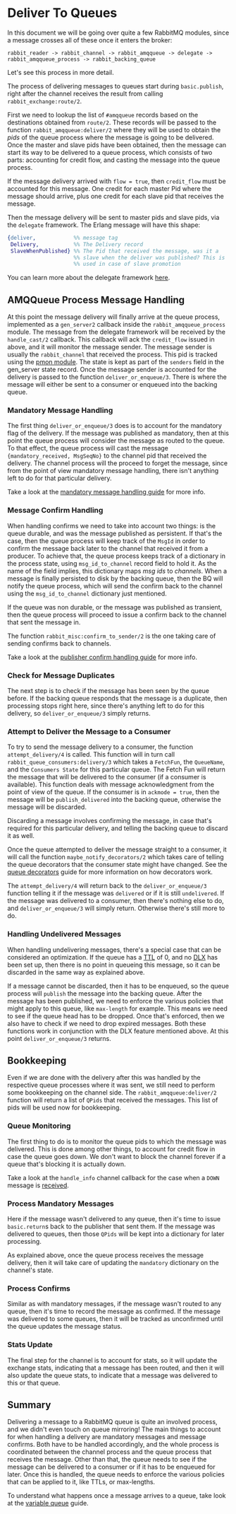 # Deliver To Queues #

In this document we will be going over quite a few RabbitMQ modules,
since a message crosses all of these once it enters the broker:

```
rabbit_reader -> rabbit_channel -> rabbit_amqqueue -> delegate -> rabbit_amqqueue_process -> rabbit_backing_queue
```

Let's see this process in more detail.

The process of delivering messages to queues start during
`basic.publish`, right after the channel receives the result from
calling `rabbit_exchange:route/2`.

First we need to lookup the list of `#amqqueue` records based on the
destinations obtained from `route/2`. These records will be passed to
the function `rabbit_amqqueue:deliver/2` where they will be used to
obtain the _pids_ of the queue process where the message is going to
be delivered. Once the master and slave pids have been obtained, then
the message can start its way to be delivered to a queue process,
which consists of two parts: accounting for credit flow, and casting
the message into the queue process.

If the message delivery arrived with `flow = true`, then `credit_flow`
must be accounted for this message. One credit for each master Pid
where the message should arrive, plus one credit for each slave pid
that receives the message.

Then the message delivery will be sent to master pids and slave pids,
via the `delegate` framework. The Erlang message will have this shape:

```erlang
{deliver,            %% message tag
 Delivery,           %% The Delivery record
 SlaveWhenPublished} %% The Pid that received the message, was it a
                     %% slave when the deliver was published? This is
                     %% used in case of slave promotion
```

You can learn more about the delegate framework
[here](https://github.com/rabbitmq/rabbitmq-server/blob/master/deps/rabbit_common/src/delegate.erl#L10).

## AMQQueue Process Message Handling ##

At this point the message delivery will finally arrive at the queue
process, implemented as a `gen_server2` callback inside the
`rabbit_amqqueue_process` module. The message from the delegate
framework will be received by the `handle_cast/2` callback. This
callback will ack the `credit_flow` issued in above, and it will
monitor the message sender. The message sender is usually the
`rabbit_channel` that received the process. This pid is tracked using
the
[pmon module](https://github.com/rabbitmq/rabbitmq-server/blob/master/deps/rabbit_common/src/pmon.erl). The
state is kept as part of the `senders` field in the gen_server state
record. Once the message sender is accounted for the delivery is
passed to the function `deliver_or_enqueue/3`. There is where the
message will either be sent to a consumer or enqueued into the backing
queue.

### Mandatory Message Handling ###

The first thing `deliver_or_enqueue/3` does is to account for the
mandatory flag of the delivery. If the message was published as
mandatory, then at this point the queue process will consider the
message as routed to the queue. To that effect, the queue process will
cast the message `{mandatory_received, MsgSeqNo}` to the channel pid
that received the delivery. The channel process will the proceed to
forget the message, since from the point of view mandatory message
handling, there isn't anything left to do for that particular
delivery.

Take a look at the
[mandatory message handling guide](./mandatory_message_handling.md) for
more info.

### Message Confirm Handling ###

When handling confirms we need to take into account two things: is the
queue durable, and was the message published as persistent. If that's
the case, then the queue process will keep track of the `MsgId` in
order to confirm the message back later to the channel that received
it from a producer. To achieve that, the queue process keeps track of
a dictionary in the process state, using `msg_id_to_channel` record
field to hold it. As the name of the field implies, this dictionary
maps _msg ids_ to _channels_. When a message is finally persisted to
disk by the backing queue, then the BQ will notify the queue process,
which will send the confirm back to the channel using the
`msg_id_to_channel` dictionary just mentioned.

If the queue was non durable, or the message was published as
transient, then the queue process will proceed to issue a confirm back
to the channel that sent the message in.

The function `rabbit_misc:confirm_to_sender/2` is the one taking care
of sending confirms back to channels.

Take a look at the
[publisher confirm handling guide](./publisher_confirms.md) for more info.

### Check for Message Duplicates ###

The next step is to check if the message has been seen by the queue
before. If the backing queue responds that the message is a duplicate,
then processing stops right here, since there's anything left to do
for this delivery, so `deliver_or_enqueue/3` simply returns.

### Attempt to Deliver the Message to a Consumer ###

To try to send the message delivery to a consumer, the function
`attempt_delivery/4` is called. This function will in turn call
`rabbit_queue_consumers:delivery/3` which takes a `FetchFun`, the
`QueueName`, and the `Consumers State` for this particular queue. The
Fetch Fun will return the message that will be delivered to the
consumer (if a consumer is available). This function deals with
message acknowledgment from the point of view of the queue. If the
consumer is in `ackmode = true`, then the message will be
`publish_delivered` into the backing queue, otherwise the message will
be discarded.

Discarding a message involves confirming the message, in case that's
required for this particular delivery, and telling the backing queue
to discard it as well.

Once the queue attempted to deliver the message straight to a
consumer, it will call the function `maybe_notify_decorators/2` which
takes care of telling the queue decorators that the consumer state
might have changed. See the [queue decorators](./queue_decorators.md)
guide for more information on how decorators work.

The `attempt_delivery/4` will return back to the
`deliver_or_enqueue/3` function telling it if the message was
`delivered` or if it is still `undelivered`. If the message was
delivered to a consumer, then there's nothing else to do, and
`deliver_or_enqueue/3` will simply return. Otherwise there's still
more to do.

### Handling Undelivered Messages ###

When handling undelivering messages, there's a special case that can
be considered an optimization. If the queue has a
[TTL](https://www.rabbitmq.com/ttl.html) of 0, and no
[DLX](https://www.rabbitmq.com/dlx.html) has been set up, then there
is no point in queueing this message, so it can be discarded in the
same way as explained above.

If a message cannot be discarded, then it has to be enqueued, so the
queue process will `publish` the message into the backing queue. After
the message has been published, we need to enforce the various
policies that might apply to this queue, like `max-length` for
example. This means we need to see if the queue head has to be
dropped. Once that's enforced, then we also have to check if we need
to drop expired messages. Both these functions work in conjunction
with the DLX feature mentioned above. At this point
`deliver_or_enqueue/3` returns.

## Bookkeeping ##

Even if we are done with the delivery after this was handled by the
respective queue processes where it was sent, we still need to perform
some bookkeeping on the channel side. The `rabbit_amqqueue:deliver/2`
function will return a list of `QPids` that received the
messages. This list of pids will be used now for bookkeeping.

### Queue Monitoring ###

The first thing to do is to monitor the queue pids to which the
message was delivered. This is done among other things, to account for
credit flow in case the queue goes down. We don't want to block the
channel forever if a queue that's blocking it is actually down.

Take a look at the `handle_info` channel callback for the case when a
`DOWN` message is
[received](https://github.com/rabbitmq/rabbitmq-server/blob/master/deps/rabbit/src/rabbit_channel.erl#L818).

### Process Mandatory Messages ###

Here if the message wasn't delivered to any queue, then it's time to
issue `basic.return`s back to the publisher that sent them. If the
message was delivered to queues, then those `QPids` will be kept into
a dictionary for later processing.

As explained above, once the queue process receives the message
delivery, then it will take care of updating the `mandatory`
dictionary on the channel's state.

### Process Confirms ###

Similar as with mandatory messages, if the message wasn't routed to
any queue, then it's time to record the message as confirmed. If the
message was delivered to some queues, then it will be tracked as
unconfirmed until the queue updates the message status.

### Stats Update ###

The final step for the channel is to account for stats, so it will
update the exchange stats, indicating that a message has been routed,
and then it will also update the queue stats, to indicate that a
message was delivered to this or that queue.

## Summary ##

Delivering a message to a RabbitMQ queue is quite an involved process,
and we didn't even touch on queue mirroring! The main things to
account for when handling a delivery are mandatory messages and
message confirms. Both have to be handled accordingly, and the whole
process is coordinated between the channel process and the queue
process that receives the message. Other than that, the queue needs to
see if the message can be delivered to a consumer or if it has to be
enqueued for later. Once this is handled, the queue needs to enforce
the various policies that can be applied to it, like TTLs, or
max-lengths.

To understand what happens once a message arrives to a queue, take
look at the [variable queue](./variable_queue.md) guide.
